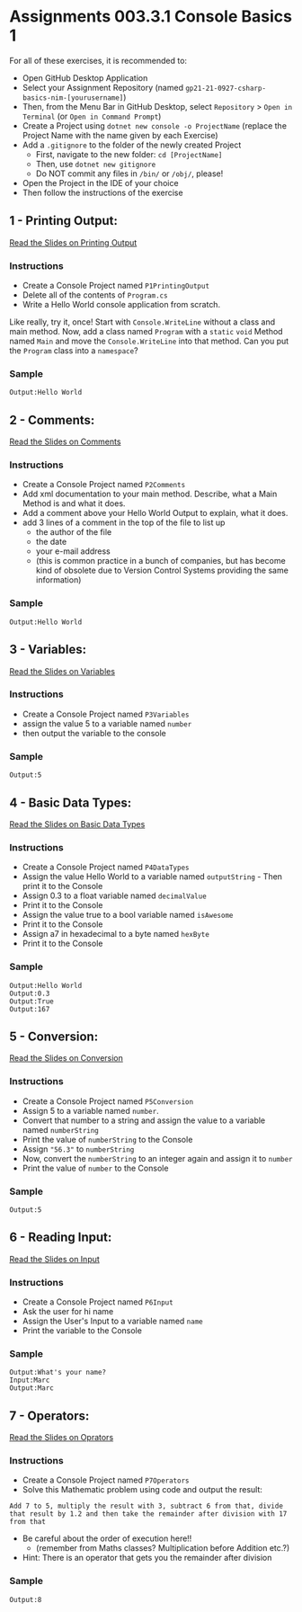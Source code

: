 # Assignments 003.3.1 Console Basics 1

For all of these exercises, it is recommended to:
- Open GitHub Desktop Application
- Select your Assignment Repository (named `gp21-21-0927-csharp-basics-nim-[yourusername]`)
- Then, from the Menu Bar in GitHub Desktop, select `Repository` > `Open in Terminal` (or `Open in Command Prompt`)
- Create a Project using `dotnet new console -o ProjectName` (replace the Project Name with the name given by each Exercise)
- Add a `.gitignore` to the folder of the newly created Project
  - First, navigate to the new folder: `cd [ProjectName]`
  - Then, use `dotnet new gitignore`
  - Do NOT commit any files in `/bin/` or `/obj/`, please!
- Open the Project in the IDE of your choice
- Then follow the instructions of the exercise

## 1 - Printing Output: 
[Read the Slides on Printing Output](../slides/003.3.1-console-basics-1.md#1-printing-output)
### Instructions
- Create a Console Project named `P1PrintingOutput`
- Delete all of the contents of `Program.cs`
- Write a Hello World console application from scratch.

Like really, try it, once! Start with `Console.WriteLine` without a class and main method. Now, add a class named `Program` with a `static` `void` Method named `Main` and move the `Console.WriteLine` into that method. Can you put the `Program` class into  a `namespace`?
### Sample
```
Output:Hello World
```

## 2 - Comments: 
[Read the Slides on Comments](../slides/003.3.1-console-basics-1.md#2-comments)
### Instructions
- Create a Console Project named `P2Comments`
- Add xml documentation to your main method. Describe, what a Main Method is and what it does.
- Add a comment above your Hello World Output to explain, what it does.
- add 3 lines of a comment in the top of the file to list up 
  - the author of the file
  - the date
  - your e-mail address 
  - (this is common practice in a bunch of companies, but has become kind of obsolete due to Version Control Systems providing the same information)
### Sample
```
Output:Hello World
```

## 3 - Variables: 
[Read the Slides on Variables](../slides/003.3.1-console-basics-1.md#3-variables)
### Instructions
- Create a Console Project named `P3Variables`
- assign the value 5 to a variable named `number` 
- then output the variable to the console
### Sample
```
Output:5
```

## 4 - Basic Data Types: 
[Read the Slides on Basic Data Types](../slides/003.3.1-console-basics-1.md#4-basic-data-types)
### Instructions
- Create a Console Project named `P4DataTypes`
- Assign the value Hello World to a variable named `outputString` - Then print it to the Console 
- Assign 0.3 to a float variable named `decimalValue` 
- Print it to the Console 
- Assign the value true to a bool variable named `isAwesome` 
- Print it to the Console
- Assign a7 in hexadecimal to a byte named `hexByte` 
- Print it to the Console
### Sample
```
Output:Hello World
Output:0.3
Output:True
Output:167
```


## 5 - Conversion: 
[Read the Slides on Conversion](../slides/003.3.1-console-basics-1.md#5-conversion)
### Instructions
- Create a Console Project named `P5Conversion`
- Assign 5 to a variable named `number`. 
- Convert that number to a string and assign the value to a variable named `numberString` 
- Print the value of `numberString` to the Console
- Assign `"56.3"` to `numberString`
- Now, convert the `numberString` to an integer again and assign it to `number` 
- Print the value of `number` to the Console
### Sample
```
Output:5
```

## 6 - Reading Input: 
[Read the Slides on Input](../slides/003.3.1-console-basics-1.md#6-reading-input)
### Instructions
- Create a Console Project named `P6Input`
- Ask the user for hi name
- Assign the User's Input to a variable named `name`
- Print the variable to the Console
### Sample
```
Output:What's your name?
Input:Marc
Output:Marc
```

## 7 - Operators: 
[Read the Slides on Oprators](../slides/003.3.1-console-basics-1.md#7-operators)
### Instructions
- Create a Console Project named `P7Operators`
- Solve this Mathematic problem using code and output the result: 

```
Add 7 to 5, multiply the result with 3, subtract 6 from that, divide that result by 1.2 and then take the remainder after division with 17 from that
```
- Be careful about the order of execution here!!
  - (remember from Maths classes? Multiplication before Addition etc.?)
- Hint: There is an operator that gets you the remainder after division
### Sample
```
Output:8
```
